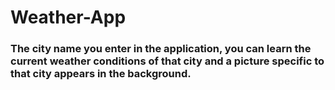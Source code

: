 # Weather-App

### The city name you enter in the application, you can learn the current weather conditions of that city and a picture specific to that city appears in the background.

